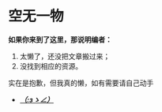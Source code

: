 # 空无一物

**如果你来到了这里，那说明编者：**

1. 太懒了，还没把文章搬过来；
2. 没找到相应的资源。

实在是抱歉，但我真的懒，如有需要请自己动手

- [___（:зゝ∠）___](https://github.com/qzgeek/Dhizuku)
